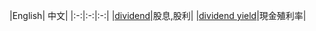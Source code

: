 |English| 中文|
|:-:|:-:|:-:|
|[dividend](https://en.wikipedia.org/wiki/Dividend)|股息,股利|
|[dividend yield](https://en.wikipedia.org/wiki/Dividend_yield)|現金殖利率|